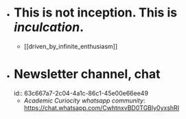 - # This is not **inception**. This is *inculcation*.
	- [[driven_by_infinite_enthusiasm]]
- # Newsletter channel, chat
  id:: 63c667a7-2c04-4a1c-86c1-45e00e66ee49
	- *Academic Curiocity whatsapp community*: https://chat.whatsapp.com/CwhtnxvBD0TGBly0yxshRI